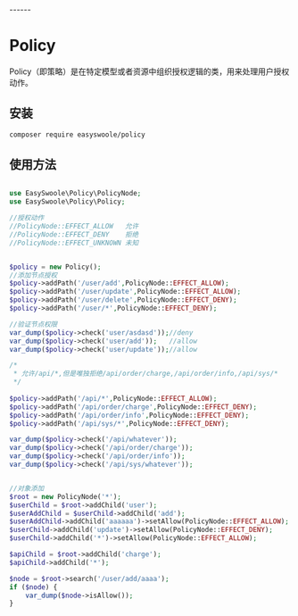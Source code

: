 <head>
     <title>EasySwoole Policy|EasySwoole 策略权限|swoole 策略权限|PHP策略权限</title>
     <meta name="keywords" content="EasySwoole Policy|EasySwoole 策略权限|swoole 策略权限|PHP策略权限"/>
     <meta name="description" content="EasySwoole Policy|EasySwoole 策略权限|swoole 策略权限|PHP策略权限"/>
</head>
---<head>---

# Policy

Policy（即策略）是在特定模型或者资源中组织授权逻辑的类，用来处理用户授权动作。

## 安装
```bash
composer require easyswoole/policy
```

## 使用方法

```php

use EasySwoole\Policy\PolicyNode;
use EasySwoole\Policy\Policy;

//授权动作
//PolicyNode::EFFECT_ALLOW   允许
//PolicyNode::EFFECT_DENY    拒绝
//PolicyNode::EFFECT_UNKNOWN 未知


$policy = new Policy();
//添加节点授权   
$policy->addPath('/user/add',PolicyNode::EFFECT_ALLOW);
$policy->addPath('/user/update',PolicyNode::EFFECT_ALLOW);
$policy->addPath('/user/delete',PolicyNode::EFFECT_DENY);
$policy->addPath('/user/*',PolicyNode::EFFECT_DENY);

//验证节点权限
var_dump($policy->check('user/asdasd'));//deny
var_dump($policy->check('user/add'));   //allow
var_dump($policy->check('user/update'));//allow

/*
 * 允许/api/*,但是唯独拒绝/api/order/charge,/api/order/info,/api/sys/*
 */
 
$policy->addPath('/api/*',PolicyNode::EFFECT_ALLOW);
$policy->addPath('/api/order/charge',PolicyNode::EFFECT_DENY);
$policy->addPath('/api/order/info',PolicyNode::EFFECT_DENY);
$policy->addPath('/api/sys/*',PolicyNode::EFFECT_DENY);

var_dump($policy->check('/api/whatever'));
var_dump($policy->check('/api/order/charge'));
var_dump($policy->check('/api/order/info'));
var_dump($policy->check('/api/sys/whatever'));


//对象添加
$root = new PolicyNode('*');
$userChild = $root->addChild('user');
$userAddChild = $userChild->addChild('add');
$userAddChild->addChild('aaaaaa')->setAllow(PolicyNode::EFFECT_ALLOW);
$userChild->addChild('update')->setAllow(PolicyNode::EFFECT_DENY);
$userChild->addChild('*')->setAllow(PolicyNode::EFFECT_ALLOW);

$apiChild = $root->addChild('charge');
$apiChild->addChild('*');

$node = $root->search('/user/add/aaaa');
if ($node) {
    var_dump($node->isAllow());
}

```